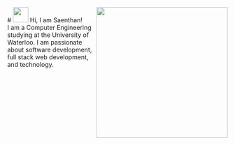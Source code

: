 <img align="right" src="https://thumbs.gfycat.com/AdmiredWatchfulJaeger-small.gif" width="300"/>
# <img src="https://media.tenor.com/images/3b388fe03da271d2674faf85eb7c3fcd/tenor.gif" width="35"/> Hi, I am Saenthan!
<div>
  I am a Computer Engineering studying at the University of Waterloo. I am passionate about software development, full stack web development, and technology. 
</div>


<!--
**SaenthanParimalakanthan/SaenthanParimalakanthan** is a ✨ _special_ ✨ repository because its `README.md` (this file) appears on your GitHub profile.

Here are some ideas to get you started:

- 🔭 I’m currently working on ...
- 🌱 I’m currently learning ...
- 👯 I’m looking to collaborate on ...
- 🤔 I’m looking for help with ...
- 💬 Ask me about ...
- 📫 How to reach me: ...
- 😄 Pronouns: ...
- ⚡ Fun fact: ...
-->
